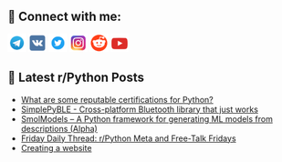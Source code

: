 ## 🔎 Connect with me:
[<img src="https://github.com/bullbesh/bullbesh/blob/main/images/Telegram.png" width="32" height="32" />](https://t.me/bullbesh)
[<img src="https://github.com/bullbesh/bullbesh/blob/main/images/VK.png" width="32" height="32" />](https://vk.com/bullbesh)
[<img src="https://github.com/bullbesh/bullbesh/blob/main/images/Twitter.png" width="32" height="32" />](https://twitter.com/bullbesh1)
[<img src="https://github.com/bullbesh/bullbesh/blob/main/images/Instagram.png" width="32" height="32" />](https://www.instagram.com/bullbesh)
[<img src="https://github.com/bullbesh/bullbesh/blob/main/images/Reddit.png" width="32" height="32" />](https://www.reddit.com/user/bullbesh)
[<img src="https://github.com/bullbesh/bullbesh/blob/main/images/YouTube.png" width="32" height="32" />](https://www.youtube.com/channel/UCtfjRs6uzgq5mfm8S06WTcg)

## 📕 Latest r/Python Posts
<!-- BLOG-POST-LIST:START -->
- [What are some reputable certifications for Python?](https://www.reddit.com/r/Python/comments/1ie5u5w/what_are_some_reputable_certifications_for_python/)
- [SimplePyBLE - Cross-platform Bluetooth library that just works](https://www.reddit.com/r/Python/comments/1ie2rpx/simplepyble_crossplatform_bluetooth_library_that/)
- [SmolModels – A Python framework for generating ML models from descriptions &lpar;Alpha&rpar;](https://www.reddit.com/r/Python/comments/1ie1rvk/smolmodels_a_python_framework_for_generating_ml/)
- [Friday Daily Thread: r/Python Meta and Free-Talk Fridays](https://www.reddit.com/r/Python/comments/1ie1jei/friday_daily_thread_rpython_meta_and_freetalk/)
- [Creating a website](https://www.reddit.com/r/Python/comments/1ie06nn/creating_a_website/)
<!-- BLOG-POST-LIST:END -->
